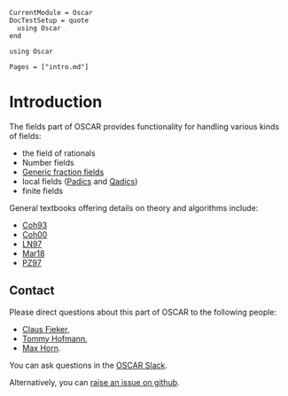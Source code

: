 ```@meta
CurrentModule = Oscar
DocTestSetup = quote
  using Oscar
end
```

```@setup oscar
using Oscar
```

```@contents
Pages = ["intro.md"]
```

# Introduction

The fields part of OSCAR provides functionality for handling
various kinds of fields:
- the field of rationals
- Number fields
- [Generic fraction fields](@ref)
- local fields ([Padics](@ref) and [Qadics](@ref))
- finite fields

General textbooks offering details on theory and algorithms include:
- [Coh93](@cite)
- [Coh00](@cite)
- [LN97](@cite)
- [Mar18](@cite)
- [PZ97](@cite)


## Contact

Please direct questions about this part of OSCAR to the following people:
* [Claus Fieker](https://www.mathematik.uni-kl.de/en/agag/people/head/prof-dr-claus-fieker),
* [Tommy Hofmann](https://www.thofma.com/),
* [Max Horn](https://www.mathematik.uni-kl.de/en/agag/people/head/prof-dr-max-horn).

You can ask questions in the [OSCAR Slack](https://www.oscar-system.org/community/#slack).

Alternatively, you can [raise an issue on github](https://www.oscar-system.org/community/#how-to-report-issues).
